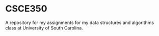 # CSCE350
A repository for my assignments for my data structures and algorithms class at University of South Carolina.
